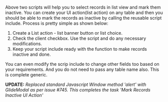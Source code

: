 Above two scripts will help you to select records in list view and mark them inactive. You can create your UI action(list action) on any table and then you should be able to
mark the records as inactive by calling the reusable script include. Process is pretty simple as shown below:
1. Create a List action - list banner button or list choice.
2. Check the client checkbox. Use the script and do any necessary modifications.
3. Keep your script include ready with the function to make records inactive and done.

You can even modify the scrip include to change other fields too based on your requirements. And you do not need to pass any table name also. This is complete generic.

**UPDATE:**
_Replaced standard Javascript Window method 'alert' with GlideModal as per issue #745. This completes the task 'Mark Records Inactive UI Action'_
